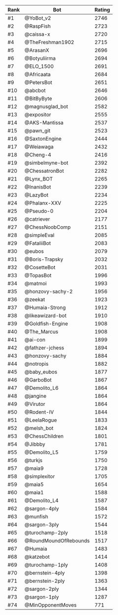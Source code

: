 Rank|Bot|Rating
---|---|---
#1|@YoBot_v2|2746
#2|@RaspFish|2723
#3|@caissa-x|2720
#4|@TheFreshman1902|2715
#5|@ArasanX|2696
#6|@Botyuliirma|2694
#7|@ELO_1500|2691
#8|@Africaata|2684
#9|@PetersBot|2651
#10|@abcbot|2646
#11|@BitByByte|2606
#12|@magnusglad_bot|2582
#13|@expositor|2555
#14|@AKS-Mantissa|2537
#15|@pawn_git|2523
#16|@SaxtonEngine|2444
#17|@Weiawaga|2432
#18|@Cheng-4|2416
#19|@simbelmyne-bot|2392
#20|@ChessatronBot|2282
#21|@Lynx_BOT|2265
#22|@InanisBot|2239
#23|@LazyBot|2234
#24|@Phalanx-XXV|2225
#25|@Pseudo-0|2204
#26|@catriever|2177
#27|@ChessNoobComp|2151
#28|@simpleEval|2085
#29|@FataliiBot|2083
#30|@eubos|2079
#31|@Boris-Trapsky|2032
#32|@CosetteBot|2031
#33|@TopasBot|1996
#34|@matmoi|1993
#35|@honzovy-sachy-2|1956
#36|@zeekat|1923
#37|@Humaia-Strong|1912
#38|@likeawizard-bot|1910
#39|@Goldfish-Engine|1908
#40|@The_Marcus|1908
#41|@ai-con|1899
#42|@fathzer-jchess|1894
#43|@honzovy-sachy|1884
#44|@notropis|1882
#45|@baby_eubos|1877
#46|@GarboBot|1867
#47|@Demolito_L6|1864
#48|@jangine|1864
#49|@Virutor|1864
#50|@Rodent-IV|1844
#51|@LeelaRogue|1833
#52|@melsh_bot|1824
#53|@ChessChildren|1801
#54|@Jibbby|1781
#55|@Demolito_L5|1759
#56|@turkjs|1750
#57|@maia9|1728
#58|@simplexitor|1705
#59|@maia5|1654
#60|@maia1|1588
#61|@Demolito_L4|1587
#62|@sargon-4ply|1584
#63|@munfish|1572
#64|@sargon-3ply|1544
#65|@turochamp-2ply|1518
#66|@RoundMoundOfRebounds|1517
#67|@Humaia|1483
#68|@katzebot|1414
#69|@turochamp-1ply|1408
#70|@bernstein-4ply|1398
#71|@bernstein-2ply|1363
#72|@sargon-2ply|1344
#73|@sargon-1ply|1287
#74|@MinOpponentMoves|771
